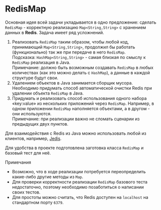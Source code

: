 # RedisMap
Основная идея всей задачи укладывается в одно предложение:
сделать `RedisMap` - корректную реализацию `Map<String,String>` с хранением данных в **Redis**. Задача имеет ряд усложнений.

1. Реализовать `RedisMap` таким образом, чтобы любой код, принимающий `Map<String,String>`,
продолжил бы работать (функционально) так же при передаче в него `RedisMap`.  
Подсказка: `HashMap<String,String>` - самая близкая по смыслу к `RedisMap` реализация в Java.  
Примечание: должно быть возможным создавать `RedisMap` в любых количествах (как это можно делать с `HashMap`), а данные в каждой структуре будут свои.
2. Удалением объектов в Java занимается сборщик мусора.
Необходимо придумать способ автоматической очистки Redis при удалении объекта `RedisMap` в Java.
3. Придумать и реализовать способ использования одного набора «key:value» из нескольких приложений через `RedisMap`.
Например, в одном приложении `RedisMap` наполняется объектами, а в другом - они используются.  
Примечание: при реализации важно не сломать сценарии из предыдущих двух пунктов.

Для взаимодействия с Redis из Java можно использовать любой из клиентов, например, [Jedis](https://github.com/xetorthio/jedis).

Для удобства в проекте подготовлена заготовка класса `RedisMap` и базовый тест для неё.

Примечания
* Возможно, что в ходе реализации потребуется переопределить какие-либо другие методы из `Map`.
* Для проверки корректности реализации `RedisMap` базового теста недостаточно, поэтому необходимо позаботиться о написании своих тестов.
* Для простоты можно считать, что Redis доступен на `localhost` на стандартном порту `6379`. 

